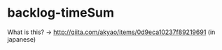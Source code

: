 # backlog-timeSum

What is this?
-> http://qiita.com/akyao/items/0d9eca10237f89219691 (in japanese)

